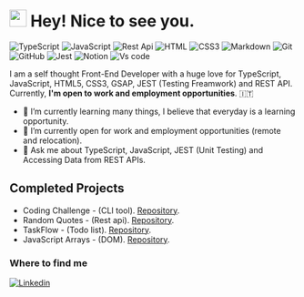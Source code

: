 <h1><img src="https://emojis.slackmojis.com/emojis/images/1531849430/4246/blob-sunglasses.gif?1531849430" width="30"/> Hey! Nice to see you.</h1>

![TypeScript](https://img.shields.io/badge/TypeScript-%233178C6?style=flat-square&logo=Typescript&logoColor=white)
![JavaScript](https://img.shields.io/badge/JavaScript-%23F7DF1E?style=flat-square&logo=javascript&logoColor=black)
![Rest Api](https://img.shields.io/badge/RestApi-%23008C99?style=flat-square&logo=amazonapigateway&logoColor=white)
![HTML](https://img.shields.io/badge/HTML5-E34F26?style=flat-square&logo=html5&logoColor=white)
![CSS3](https://img.shields.io/badge/CSS3-1572B6?style=flat-square&logo=css3&logoColor=white)
![Markdown](https://img.shields.io/badge/Markdown-000000?style=flat-square&logo=markdown&logoColor=white)
![Git](https://img.shields.io/badge/Git-%23F05032?style=flat-square&logo=Git&logoColor=white)
![GitHub](https://img.shields.io/badge/Github-%23181717?style=flat-square&logo=Github&logoColor=white)
![Jest](https://img.shields.io/badge/Jest-%23C21325?style=flat-square&logo=Jest&logoColor=white)
![Notion](https://img.shields.io/badge/Notion-%23000000?style=flat-square&logo=notion&logoColor=white)
![Vs code](https://img.shields.io/badge/Vs%20code-%232F80ED?style=flat-square&logo=visualstudiocode&logoColor=white)

I am a self thought Front-End Developer with a huge love for TypeScript, JavaScript, HTML5, CSS3, GSAP, JEST (Testing Freamwork) and REST API.
Currently, **I'm open to work and employment opportunities**. 🇮🇹

- 🔭 I’m currently learning many things, I believe that everyday is a learning opportunity.
- :busts_in_silhouette: I’m currently open for work and employment opportunities (remote and relocation).
- 💬 Ask me about TypeScript, JavaScript, JEST (Unit Testing) and Accessing Data from REST APIs.

## Completed Projects
- Coding Challenge - (CLI tool). [Repository](https://github.com/alizainaslam/Cat-tool).
- Random Quotes - (Rest api). [Repository](https://github.com/alizainaslam/Random-Quotes).
- TaskFlow - (Todo list). [Repository](https://github.com/alizainaslam/TaskFlow).
- JavaScript Arrays - (DOM). [Repository](https://github.com/alizainaslam/JavaScript-arrays).


### Where to find me
[![Linkedin](https://img.shields.io/badge/LinkedIn-0077B5?style=flat-square&logo=linkedin&logoColor=white)](https://www.linkedin.com/in/alizainaslam/) 
